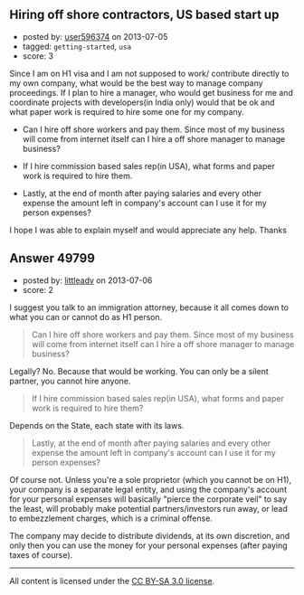 ## Hiring off shore contractors, US based start up

- posted by: [user596374](https://stackexchange.com/users/-1/26909-user596374) on 2013-07-05
- tagged: `getting-started`, `usa`
- score: 3

Since I am on H1 visa and I am not supposed to work/ contribute directly to my own company, what would be the best way to manage company proceedings. If I plan to hire a manager, who would get business for me and coordinate projects with developers(in India only) would that be ok and what paper work is required to hire some one for my company.

       

 - Can I hire off shore workers and pay them. Since most of my business will come from internet itself can I hire a off shore manager to manage business?

 - If I hire commission based sales rep(in USA), what forms and paper work is required to hire them.

 - Lastly, at the end of month after paying salaries and every other expense the amount left in company's account can I use it for my person expenses?

I hope I was able to explain myself and would appreciate any help.
Thanks


## Answer 49799

- posted by: [littleadv](https://stackexchange.com/users/-1/13808-littleadv) on 2013-07-06
- score: 2

I suggest you talk to an immigration attorney, because it all comes down to what you can or cannot do as H1 person.

> Can I hire off shore workers and pay them. Since most of my business
> will come from internet itself can I hire a off shore manager to
> manage business?

Legally? No. Because that would be working. You can only be a silent partner, you cannot hire anyone.

> If I hire commission based sales rep(in USA), what forms and paper
> work is required to hire them?

Depends on the State, each state with its laws.

> Lastly, at the end of month after paying salaries and every other
> expense the amount left in company's account can I use it for my
> person expenses?

Of course not. Unless you're a sole proprietor (which you cannot be on H1), your company is a separate legal entity, and using the company's account for your personal expenses will basically "pierce the corporate veil" to say the least, will probably make potential partners/investors run away, or lead to embezzlement charges, which is a criminal offense.

The company may decide to distribute dividends, at its own discretion, and only then you can use the money for your personal expenses (after paying taxes of course).



---

All content is licensed under the [CC BY-SA 3.0 license](https://creativecommons.org/licenses/by-sa/3.0/).
